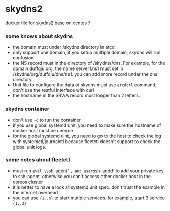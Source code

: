 # skydns2
docker file for [skydns2](https://github.com/skynetservices/skydns) base on centos 7

### some knows about skydns

- the domain must under /skydns directory in etcd
- only support one domain, if you setup multiple domain, skydns will run confusion
- the NS record must in the directory of /skydns/<your domain>/dns. For example, for the domain duffqiu.org, the name server1:ns1 must set in /skydns/org/duffqiu/dns/ns1. you can add more record under the dns directory.
- Unit file to configure the data of skydns must use `etcdctl` command, don't use the restful interface with curl
- the hostname in the SRV/A record must longer than 2 letters.

### skydns container

- don't use `-d` to run the container
- if you use global systemd unit, you need to make sure the hostname of docker host must be uneque.
- for the global systemd uint, you need to go to the host to check the log with systemctl/journalctl because fleetctl doesn't support to check the global unit logs.

### some notes about fleetctl

- must run `eval \`ssh-agent\` ` , and user `ssh-addd` to add your private key to ssh-agent. otherwise you can't access other docker host in the coreos cluster
- it is better to have a look at systemd unit spec. don't trust the example in the internet overhead
- you can use `{1..n}` to start mutiple services. for example, start 3 service `{1..3}`
